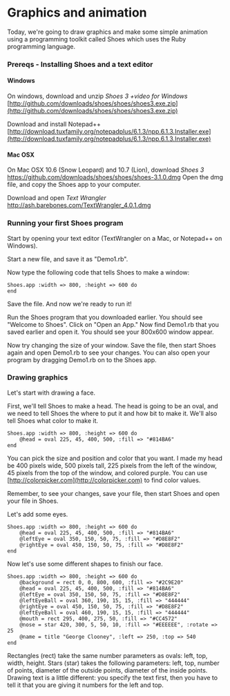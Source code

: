 # Graphics and animation

Today, we're going to draw graphics and make some simple animation using a
programming toolkit called Shoes which uses the Ruby programming language.

### Prereqs - Installing Shoes and a text editor


#### Windows

On windows, download and unzip *Shoes 3 +video for Windows*
[http://github.com/downloads/shoes/shoes/shoes3.exe.zip](http://github.com/downloads/shoes/shoes/shoes3.exe.zip)

Download and install Notepad++
[http://download.tuxfamily.org/notepadplus/6.1.3/npp.6.1.3.Installer.exe](http://download.tuxfamily.org/notepadplus/6.1.3/npp.6.1.3.Installer.exe)

#### Mac OSX

On Mac OSX 10.6 (Snow Leopard) and 10.7 (Lion), download *Shoes 3*
https://github.com/downloads/shoes/shoes/shoes-3.1.0.dmg
Open the dmg file, and copy the Shoes app to your computer.

Download and open *Text Wrangler*
http://ash.barebones.com/TextWrangler_4.0.1.dmg


### Running your first Shoes program

Start by opening your text editor (TextWrangler on a Mac, or Notepad++ on
Windows).

Start a new file, and save it as "Demo1.rb".

Now type the following code that tells Shoes to make a window:

	Shoes.app :width => 800, :height => 600 do
	end

Save the file. And now we're ready to run it!

Run the Shoes program that you downloaded earlier. You should see "Welcome to
Shoes". Click on "Open an App." Now find Demo1.rb that you saved earlier and
open it. You should see your 800x600 window appear.

Now try changing the size of your window. Save the file, then start Shoes
again and open Demo1.rb to see your changes. You can also open your program by
dragging Demo1.rb on to the Shoes app.

### Drawing graphics

Let's start with drawing a face.

First, we'll tell Shoes to make a head. The head is going to be an oval, and
we need to tell Shoes the where to put it and how bit to make it. We'll also
tell Shoes what color to make it.

	Shoes.app :width => 800, :height => 600 do
		@head = oval 225, 45, 400, 500, :fill => "#814BA6"
	end

You can pick the size and position and color that you want. I made my head be
400 pixels wide, 500 pixels tall, 225 pixels from the left of the window, 45
pixels from the top of the window, and colored purple. You can use
[http://colorpicker.com](http://colorpicker.com) to find color values.

Remember, to see your changes, save your file, then start Shoes and open your
file in Shoes.

Let's add some eyes.

	Shoes.app :width => 800, :height => 600 do
		@head = oval 225, 45, 400, 500, :fill => "#814BA6"
		@leftEye = oval 350, 150, 50, 75, :fill => "#D8E8F2"
		@rightEye = oval 450, 150, 50, 75, :fill => "#D8E8F2"
	end

Now let's use some different shapes to finish our face.

	Shoes.app :width => 800, :height => 600 do
		@background = rect 0, 0, 800, 600, :fill => "#2C9E20"
		@head = oval 225, 45, 400, 500, :fill => "#814BA6"
		@leftEye = oval 350, 150, 50, 75, :fill => "#D8E8F2"
		@leftEyeBall = oval 360, 190, 15, 15, :fill => "444444"
		@rightEye = oval 450, 150, 50, 75, :fill => "#D8E8F2"
		@leftEyeBall = oval 460, 190, 15, 15, :fill => "444444"
		@mouth = rect 295, 400, 275, 50, :fill => "#CC4572"
		@nose = star 420, 300, 5, 50, 10, :fill => "#EEEEEE", :rotate => 25
		@name = title "George Clooney", :left => 250, :top => 540
	end

Rectangles (rect) take the same number parameters as ovals: left, top, width,
height. Stars (star) takes the following parameters: left, top, number of
points, diameter of the outside points, diameter of the inside points. Drawing
text is a little different: you specify the text first, then you have to tell
it that you are giving it numbers for the left and top.

